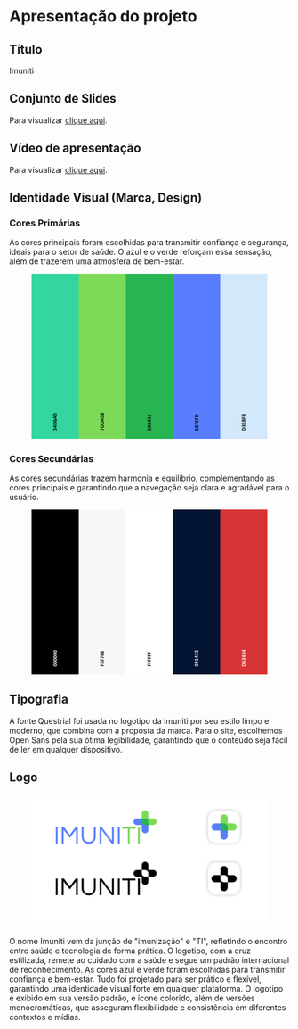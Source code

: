 # Apresentação do projeto

## Título 

Imuniti

## Conjunto de Slides 

Para visualizar [clique aqui](https://github.com/ICEI-PUC-Minas-PMV-ADS/pmv-ads-2024-2-e2-proj-int-t5-gestao_vacinas/blob/dev/presentation/slide.pdf/Imuniti.pdf).

## Vídeo de apresentação

Para visualizar [clique aqui]('link').

## Identidade Visual (Marca, Design)
### Cores Primárias
As cores principais foram escolhidas para transmitir confiança e segurança, ideais para o setor de saúde. O azul e o verde reforçam essa sensação, além de trazerem uma atmosfera de bem-estar.
<figure> 
  <img src="/docs/img/Cores_primarias.png">
</figure>

### Cores Secundárias
As cores secundárias trazem harmonia e equilíbrio, complementando as cores principais e garantindo que a navegação seja clara e agradável para o usuário.
<figure> 
  <img src="/docs/img/Cores_secundarias.png">
</figure>

## Tipografia

A fonte Questrial foi usada no logotipo da Imuniti por seu estilo limpo e moderno, que combina com a proposta da marca. Para o site, escolhemos Open Sans pela sua ótima legibilidade, garantindo que o conteúdo seja fácil de ler em qualquer dispositivo.

## Logo

<figure> 
  <img src="/docs/img/Logo_Apresentacao.png">
</figure>
O nome Imuniti vem da junção de "imunização" e "TI", refletindo o encontro entre saúde e tecnologia de forma prática. O logotipo, com a cruz estilizada, remete ao cuidado com a saúde e segue um padrão internacional de reconhecimento. As cores azul e verde foram escolhidas para transmitir confiança e bem-estar. Tudo foi projetado para ser prático e flexível, garantindo uma identidade visual forte em qualquer plataforma.
O logotipo é exibido em sua versão padrão, e ícone colorido, além de versões monocromáticas, que asseguram flexibilidade e consistência em diferentes contextos e mídias.

